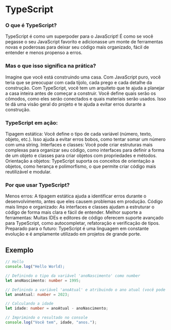 
# TypeScript


### O que é TypeScript? 

TypeScript é como um superpoder para o JavaScript!  É como se você pegasse o seu JavaScript favorito e adicionasse um monte de ferramentas novas e poderosas para deixar seu código mais organizado, fácil de entender e menos propenso a erros.

### Mas o que isso significa na prática?

Imagine que você está construindo uma casa. Com JavaScript puro, você teria que se preocupar com cada tijolo, cada prego e cada detalhe da construção. Com TypeScript, você tem um arquiteto que te ajuda a planejar a casa inteira antes de começar a construir. Você define quais serão os cômodos, como eles serão conectados e quais materiais serão usados. Isso te dá uma visão geral do projeto e te ajuda a evitar erros durante a construção.

### TypeScript em ação:  

Tipagem estática: Você define o tipo de cada variável (número, texto, objeto, etc.). Isso ajuda a evitar erros bobos, como tentar somar um número com uma string.
Interfaces e classes: Você pode criar estruturas mais complexas para organizar seu código, como interfaces para definir a forma de um objeto e classes para criar objetos com propriedades e métodos.
Orientação a objetos: TypeScript suporta os conceitos de orientação a objetos, como herança e polimorfismo, o que permite criar código mais reutilizável e modular.

### Por que usar TypeScript? 
Menos erros: A tipagem estática ajuda a identificar erros durante o desenvolvimento, antes que eles causem problemas em produção.
Código mais limpo e organizado: As interfaces e classes ajudam a estruturar o código de forma mais clara e fácil de entender.
Melhor suporte a ferramentas: Muitas IDEs e editores de código oferecem suporte avançado para TypeScript, como autocompletar, refatoração e verificação de tipos.
Preparado para o futuro: TypeScript é uma linguagem em constante evolução e é amplamente utilizado em projetos de grande porte.




## Exemplo

```typescript
// Hello
console.log("Hello World);

// Definindo o tipo da variável 'anoNascimento' como number
let anoNascimento: number = 1995;

// Definindo a variável 'anoAtual' e atribuindo o ano atual (você pode substituir por uma função para pegar o ano atual)
let anoAtual: number = 2023;

// Calculando a idade
let idade: number = anoAtual - anoNascimento;

// Imprimindo o resultado no console
console.log("Você tem", idade, "anos.");


